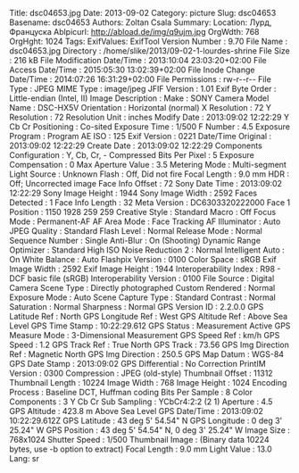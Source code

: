 Title: dsc04653.jpg
Date: 2013-09-02
Category: picture
Slug: dsc04653
Basename: dsc04653
Authors: Zoltan Csala
Summary:
Location: Лурд, Француска
Ablpicurl: http://abload.de/img/q9ujm.jpg
OrgWdth: 768
OrgHght: 1024
Tags:
ExifValues: ExifTool Version Number : 9.70
            File Name : dsc04653.jpg
            Directory : /home/slike/2013/09-02-1-lourdes-shrine
            File Size : 216 kB
            File Modification Date/Time : 2013:10:04 23:03:20+02:00
            File Access Date/Time : 2015:05:30 13:02:39+02:00
            File Inode Change Date/Time : 2014:07:26 16:31:29+02:00
            File Permissions : rw-r--r--
            File Type : JPEG
            MIME Type : image/jpeg
            JFIF Version : 1.01
            Exif Byte Order : Little-endian (Intel, II)
            Image Description :
            Make : SONY
            Camera Model Name : DSC-HX5V
            Orientation : Horizontal (normal)
            X Resolution : 72
            Y Resolution : 72
            Resolution Unit : inches
            Modify Date : 2013:09:02 12:22:29
            Y Cb Cr Positioning : Co-sited
            Exposure Time : 1/500
            F Number : 4.5
            Exposure Program : Program AE
            ISO : 125
            Exif Version : 0221
            Date/Time Original : 2013:09:02 12:22:29
            Create Date : 2013:09:02 12:22:29
            Components Configuration : Y, Cb, Cr, -
            Compressed Bits Per Pixel : 5
            Exposure Compensation : 0
            Max Aperture Value : 3.5
            Metering Mode : Multi-segment
            Light Source : Unknown
            Flash : Off, Did not fire
            Focal Length : 9.0 mm
            HDR : Off; Uncorrected image
            Face Info Offset : 72
            Sony Date Time : 2013:09:02 12:22:29
            Sony Image Height : 1944
            Sony Image Width : 2592
            Faces Detected : 1
            Face Info Length : 32
            Meta Version : DC6303320222000
            Face 1 Position : 1150 1928 259 259
            Creative Style : Standard
            Macro : Off
            Focus Mode : Permanent-AF
            AF Area Mode : Face Tracking
            AF Illuminator : Auto
            JPEG Quality : Standard
            Flash Level : Normal
            Release Mode : Normal
            Sequence Number : Single
            Anti-Blur : On (Shooting)
            Dynamic Range Optimizer : Standard
            High ISO Noise Reduction 2 : Normal
            Intelligent Auto : On
            White Balance : Auto
            Flashpix Version : 0100
            Color Space : sRGB
            Exif Image Width : 2592
            Exif Image Height : 1944
            Interoperability Index : R98 - DCF basic file (sRGB)
            Interoperability Version : 0100
            File Source : Digital Camera
            Scene Type : Directly photographed
            Custom Rendered : Normal
            Exposure Mode : Auto
            Scene Capture Type : Standard
            Contrast : Normal
            Saturation : Normal
            Sharpness : Normal
            GPS Version ID : 2.2.0.0
            GPS Latitude Ref : North
            GPS Longitude Ref : West
            GPS Altitude Ref : Above Sea Level
            GPS Time Stamp : 10:22:29.612
            GPS Status : Measurement Active
            GPS Measure Mode : 3-Dimensional Measurement
            GPS Speed Ref : km/h
            GPS Speed : 1.2
            GPS Track Ref : True North
            GPS Track : 73.56
            GPS Img Direction Ref : Magnetic North
            GPS Img Direction : 250.5
            GPS Map Datum : WGS-84
            GPS Date Stamp : 2013:09:02
            GPS Differential : No Correction
            PrintIM Version : 0300
            Compression : JPEG (old-style)
            Thumbnail Offset : 11312
            Thumbnail Length : 10224
            Image Width : 768
            Image Height : 1024
            Encoding Process : Baseline DCT, Huffman coding
            Bits Per Sample : 8
            Color Components : 3
            Y Cb Cr Sub Sampling : YCbCr4:2:2 (2 1)
            Aperture : 4.5
            GPS Altitude : 423.8 m Above Sea Level
            GPS Date/Time : 2013:09:02 10:22:29.612Z
            GPS Latitude : 43 deg 5' 54.54" N
            GPS Longitude : 0 deg 3' 25.24" W
            GPS Position : 43 deg 5' 54.54" N, 0 deg 3' 25.24" W
            Image Size : 768x1024
            Shutter Speed : 1/500
            Thumbnail Image : (Binary data 10224 bytes, use -b option to extract)
            Focal Length : 9.0 mm
            Light Value : 13.0
Lang: sr

